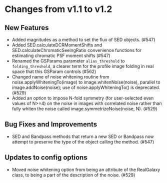 Changes from v1.1 to v1.2
=========================

New Features
------------

- Added magnitudes as a method to set the flux of SED objects. (#547)
- Added SED.calculateDCRMomentShifts and SED.calculateChromaticSeeingRatio convenience functions
  for estimating chromatic PSF moment shifts (#547)
- Renamed the GSParams parameter `alias_threshold` to `folding_threshold`, a clearer term for the
  profile image folding in real space that this GSParam controls (#562)
- Changed name of noise whitening routine from noise.applyWhiteningTo(image)
  to image.whitenNoise(noise), parallel to image.addNoise(noise); use of 
  noise.applyWhiteningTo() is deprecated. (#529)
- Added an option to impose N-fold symmetry (for user-selected even values of
  N>=4) on the noise in images with correlated noise rather than fully whiten
  the noise called image.symmetrizeNoise(noise, N). (#529)

Bug Fixes and Improvements
--------------------------

- SED and Bandpass methods that return a new SED or Bandpass now attempt to preserve the type of
  the object calling the method. (#547)

Updates to config options
-------------------------

- Moved noise whitening option from being an attribute of the RealGalaxy class,
  to being a part of the description of the noise. (#529)
